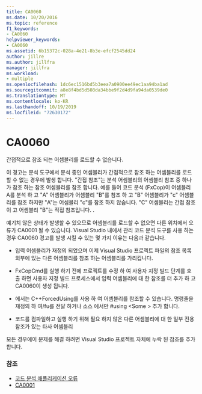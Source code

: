 ```yaml
---
title: CA0060
ms.date: 10/20/2016
ms.topic: reference
f1_keywords:
- CA0060
helpviewer_keywords:
- CA0060
ms.assetid: 6b15372c-028a-4e21-8b3e-efcf2545dd24
author: jillre
ms.author: jillfra
manager: jillfra
ms.workload:
- multiple
ms.openlocfilehash: 1dc6ec1516bd5b3eea7a0900ee49ec1aa94ba1ad
ms.sourcegitcommit: a8e8f4bd5d508da34bbe9f2d4d9fa94da0539de0
ms.translationtype: MT
ms.contentlocale: ko-KR
ms.lasthandoff: 10/19/2019
ms.locfileid: "72630172"
---
```

# <a name="ca0060"></a>CA0060

간접적으로 참조 되는 어셈블리를 로드할 수 없습니다.

이 경고는 분석 도구에서 분석 중인 어셈블리가 간접적으로 참조 하는 어셈블리를 로드할 수 없는 경우에 발생 합니다. "간접 참조"는 분석 어셈블리의 어셈블리 참조 중 하나가 참조 하는 참조 어셈블리를 참조 합니다. 예를 들어 코드 분석 (FxCop)이 어셈블리 A를 분석 하 고 "A" 어셈블리가 어셈블리 "B"를 참조 하 고 "B" 어셈블리가 "c" 어셈블리를 참조 하지만 "A"는 어셈블리 "c"를 참조 하지 않습니다. "C" 어셈블리는 간접 참조이 고 어셈블리 "B"는 직접 참조입니다. .

예기치 않은 상태가 발생할 수 있으므로 어셈블리를 로드할 수 없으면 다른 위치에서 오류가 CA0001 될 수 있습니다. Visual Studio 내에서 관리 코드 분석 도구를 사용 하는 경우 CA0060 경고를 발생 시킬 수 있는 몇 가지 이유는 다음과 같습니다.

- 입력 어셈블리가 재정의 되었으며 이제 Visual Studio 프로젝트 파일의 참조 목록 외부에 있는 다른 어셈블리를 참조 하는 어셈블리를 가리킵니다.

- FxCopCmd를 실행 하기 전에 프로젝트를 수정 하 여 사용자 지정 빌드 단계를 호출 하면 사용자 지정 빌드 프로세스에서 입력 어셈블리에 대 한 참조를 더 추가 하 고 CA0060이 생성 됩니다.

- 에서는 C++ForcedUsing를 사용 하 여 어셈블리를 참조할 수 있습니다. 명령줄을 재정의 하 여/fu를 전달 하거나 소스 에서만 #using \<Some > 추가 합니다.

- 코드를 컴파일하고 실행 하기 위해 필요 하지 않은 다른 어셈블리에 대 한 일부 전용 참조가 있는 타사 어셈블리

모든 경우에이 문제를 해결 하려면 Visual Studio 프로젝트 자체에 누락 된 참조를 추가 합니다.

### <a name="see-also"></a>참조

- [코드 분석 애플리케이션 오류](../code-quality/code-analysis-application-errors.md)
- [CA0001](ca0001.md)
